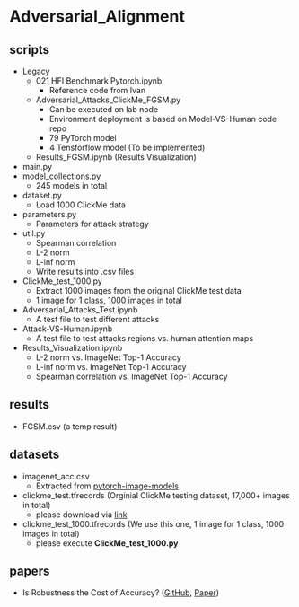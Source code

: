 # Adversarial_Alignment

## scripts
- Legacy 
    - 021 HFI Benchmark Pytorch.ipynb  
        - Reference code from Ivan
    - Adversarial_Attacks_ClickMe_FGSM.py 
        - Can be executed on lab node
        - Environment deployment is based on Model-VS-Human code repo
        - 79 PyTorch model
        - 4 Tensforflow model (To be implemented)
    - Results_FGSM.ipynb (Results Visualization)
- main.py
- model_collections.py
    - 245 models in total
- dataset.py
    - Load 1000 ClickMe data
- parameters.py
    - Parameters for attack strategy
- util.py
    - Spearman correlation
    - L-2 norm
    - L-inf norm
    - Write results into .csv files
- ClickMe_test_1000.py  
    - Extract 1000 images from the original ClickMe test data
    - 1 image for 1 class, 1000 images in total
- Adversarial_Attacks_Test.ipynb
    - A test file to test different attacks
- Attack-VS-Human.ipynb
    - A test file to test attacks regions vs. human attention maps
- Results_Visualization.ipynb
    - L-2 norm vs. ImageNet Top-1 Accuracy
    - L-inf norm vs. ImageNet Top-1 Accuracy
    - Spearman correlation vs. ImageNet Top-1 Accuracy

## results 
- FGSM.csv (a temp result)

## datasets
- imagenet_acc.csv
    - Extracted from [pytorch-image-models](https://github.com/huggingface/pytorch-image-models/blob/main/results/results-imagenet.csv)
- clickme_test.tfrecords (Orginial ClickMe testing dataset, 17,000+ images in total)
    - please download via [link](https://drive.google.com/file/d/1-0qjq7LYGokmpXs9e6G9DbUvZxJJUAdm/view?usp=share_link)
- clickme_test_1000.tfrecords (We use this one, 1 image for 1 class, 1000 images in total)
    - please execute **ClickMe_test_1000.py**

## papers
- Is Robustness the Cost of Accuracy? ([GitHub](https://github.com/huanzhang12/Adversarial_Survey), [Paper](https://arxiv.org/abs/1808.01688))
